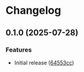 # Changelog

## 0.1.0 (2025-07-28)


### Features

* Initial release ([64553cc](https://github.com/awslabs/toolkit-md/commit/64553cc30877fca7fcf9d58bed12b29630fc3ebf))
